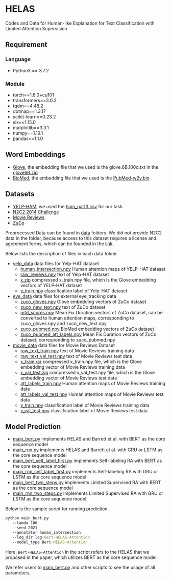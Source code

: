 # HELAS
Codes and Data for Human-like Explanation for Text Classification with Limited Attention Supervision

## Requirement
### Language
* Python3 == 3.7.2
### Module
* torch==1.6.0+cu101
* transformers==3.0.2
* tqdm==4.48.2
* dotmap==1.3.17
* scikit-learn==0.23.2
* six==1.15.0
* matplotlib==3.3.1
* numpy==1.19.1
* pandas==1.1.0

## Word Embeddings
* [Glove](https://nlp.stanford.edu/projects/glove/), the embedding file that we used is the glove.6B.100d.txt in the [glove6B.zip](http://downloads.cs.stanford.edu/nlp/data/glove.6B.zip)
* [BioMed](http://bio.nlplab.org/), the embedding file that we used is the [PubMed-w2v.bin](http://evexdb.org/pmresources/vec-space-models/PubMed-w2v.bin)

## Datasets
* [YELP-HAM](https://github.com/cansusen/Human-Attention-for-Text-Classification), we used the [ham_part3.csv](https://github.com/cansusen/Human-Attention-for-Text-Classification/blob/master/raw_data/ham_part3.csv) for our task.
* [N2C2 2014 Challenge](https://portal.dbmi.hms.harvard.edu/projects/n2c2-nlp/)
* [Movie Reviews](http://www.eraserbenchmark.com/)
* [ZuCo](https://osf.io/q3zws/)


Preprocessed Data can be found in [data](./data) folders. We did not provide N2C2 data in the folder, because access to this dataset requires a license and agreement forms, which can be founded in the [link](https://portal.dbmi.hms.harvard.edu/projects/n2c2-nlp/).

Below lists the description of files in each data folder
* [yelp_data](./yelp_data) data files for Yelp-HAT dataset
   * [human_intersection.npy](./data/human_intersection.npy) Human attention maps of YELP-HAT dataset
   * [raw_reviews.npy](./yelp_data/raw_reviews.npy) text of Yelp-HAT dataset
   * [x.zip](./yelp_data/x.zip) compressed x_train.npy file, which is the Glove embedding vectors of YELP-HAT dataset
   * [y_train.npy](./data/y.npy) classification label of Yelp-HAT dataset
* [eye_data](./eye_data) data files for external eye_tracking data
   * [zuco_gloves.npy](./eye_data/zuco_gloves.npy) Glove embedding vectors of ZuCo dataset
   * [zuco_new_text.npy](./eye_data/zuco_new_text.npy) text of ZuCo dataset
   * [mfd_scores.npy](./eye_data/mfd_scores.npy) Mean Fix Duration vectors of ZuCo dataset, can be converted to human attention maps, corresponding to zuco_gloves.npy and zuco_new_text.npy
   * [zuco_pubmed.npy](./eye_data/zuco_pubmed.npy) BioMed embedding vectors of ZuCo dataset
   * [zuco_pubmed_att_labels.npy](./eye_data/zuco_pubmed_att_labels.npy) Mean Fix Duration vectors of ZuCo dataset, corresponding to zuco_pubmed.npy
* [movie_data](./movie_data) data files for Movie Reviews Dataset
   * [raw_text_train.npy](./movie_data/raw_text_train.npy) text of Movie Reviews training data
   * [raw_text_val_test.npy](./movie_data/raw_text_val_test.npy) text of Movie Reviews test data
   * [x_train.rar](./movie_data/x_train.rar) compressed x_train.npy file, which is the Glove embedding vector of Movie Reviews training data
   * [x_val_test.zip](./movie_data/x_val_test.zip) compressed x_val_test.npy file, which is the Glove embedding vector of Movie Reviews test data
   * [att_labels_train.npy](./movie_data/att_labels_train.npy) Human attention maps of Movie Reviews training data
   * [att_labels_val_test.npy](./movie_data/att_labels_val_test.npy) Human attention maps of Movie Reviews test data  
   * [y_train.npy](./movie_data/y_train.npy) classification label of Movie Reviews training data
   * [y_val_test.npy](./movie_data/y_test.npy) classification label of Movie Reviews test data  
   


## Model Prediction
* [main_bert.py](./main_bert.py) implements HELAS and Barrett et al. with BERT as the core sequence model
* [main_rnn.py](./main_rnn.py) implements HELAS and Barrett et al. with GRU or LSTM as the core sequence model
* [main_bert_self_label_first.py](./main_bert_self_label_first.py) implements Self-labeling RA with BERT as the core sequence model
* [main_rnn_self_label_first.py](./main_rnn_self_label_first.py) implements Self-labeling RA with GRU or LSTM as the core sequence model
* [main_bert_two_steps.py](./main_bert_two_steps.py) implements Limited Supervised RA with BERT as the core sequence model
* [main_rnn_two_steps.py](./main_rnn_two_steps.py) implements Limited Supervised RA with GRU or LSTM as the core sequence model

Below is the sample script for running prediction.
```cmd
python main_bert.py
   --lamda 100
   --seed 2021
   --annotator human_intersection
   --log_dir log-Bert-HELAS-Attention
   --model_type Bert-HELAS-Attention
```
Here, ```Bert-HELAS-Attention``` in the script refers to the HELAS that we proposed in the paper, which utilizes BERT as the core sequence model.

We refer users to [main_bert.py](./main_bert.py) and other scripts to see the usage of all parameters.
